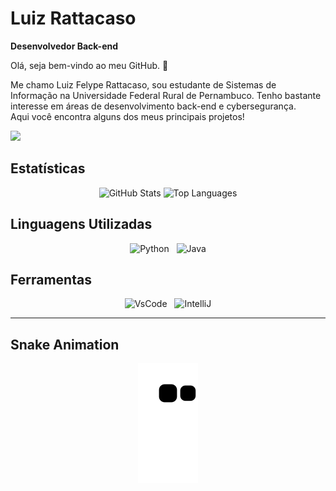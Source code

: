 # Luiz Rattacaso
**Desenvolvedor Back-end**

Olá, seja bem-vindo ao meu GitHub. 👋

Me chamo Luiz Felype Rattacaso, sou estudante de Sistemas de Informação na Universidade Federal Rural de Pernambuco. Tenho bastante interesse em áreas de desenvolvimento back-end e cybersegurança.  
Aqui você encontra alguns dos meus principais projetos!

<img src="https://img.shields.io/badge/Gmail-D14836?style=for-the-badge&logo=gmail&logoColor=white"></img>

## Estatísticas

<p align="center">
  <img 
    alt="GitHub Stats" 
    height="200"
    src="https://github-readme-stats.vercel.app/api?username=luizrattacaso&show_icons=true&theme=tokyonight&include_all_commits=true&locale=pt-br" 
  />
  <img 
    alt="Top Languages" 
    height="200"
    src="https://github-readme-stats.vercel.app/api/top-langs/?username=luizrattacaso&theme=tokyonight&layout=compact&custom_title=Tecnologias&langs_count=9" 
  />
</p>

## Linguagens Utilizadas

<p align="center">
  <img
    alt="Python" 
    title="Python"
    width="40px" 
    src="https://cdn.jsdelivr.net/gh/devicons/devicon@latest/icons/python/python-original.svg" 
  />
  &nbsp;
  <img 
    alt="Java" 
    title="Java"
    width="40px" 
    src="https://cdn.jsdelivr.net/gh/devicons/devicon@latest/icons/java/java-original.svg" 
  />
</p>

## Ferramentas

<p align="center">
  <img
    alt="VsCode" 
    title="VsCode"
    width="40px" 
    src="https://cdn.jsdelivr.net/gh/devicons/devicon@latest/icons/vscode/vscode-original.svg" 
  />
  &nbsp;
  <img 
    alt="IntelliJ" 
    title="IntelliJ"
    width="40px" 
    src="https://cdn.jsdelivr.net/gh/devicons/devicon@latest/icons/intellij/intellij-original.svg" 
  />
</p>

---

## Snake Animation

<p align="center">
  <img 
    alt="Snake animation"
    src="https://raw.githubusercontent.com/luizrattacaso/luizrattacaso/output/github-contribution-grid-snake.svg" 
  />
</p>


